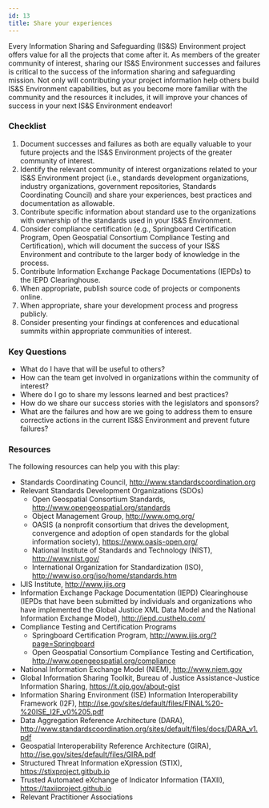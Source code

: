 ```yaml
---
id: 13
title: Share your experiences
---
```


Every Information Sharing and Safeguarding (IS&S) Environment project offers value for all the projects that come after it. As members of the greater community of interest, sharing our IS&S Environment successes and failures is critical to the success of the information sharing and safeguarding mission. Not only will contributing your project information help others build IS&S Environment capabilities, but as you become more familiar with the community and the resources it includes, it will improve your chances of success in your next IS&S Environment endeavor!

### Checklist
1. Document successes and failures as both are equally valuable to your future projects and the IS&S Environment projects of the greater community of interest.
2. Identify the relevant community of interest organizations related to your IS&S Environment project (i.e., standards development organizations, industry organizations, government repositories, Standards Coordinating Council) and share your experiences, best practices and documentation as allowable.
3. Contribute specific information about standard use to the organizations with ownership of the standards used in your IS&S Environment.
4. Consider compliance certification (e.g., Springboard Certification Program, Open Geospatial Consortium Compliance Testing and Certification), which will document the success of your IS&S Environment and contribute to the larger body of knowledge in the process.
5. Contribute Information Exchange Package Documentations (IEPDs) to the IEPD Clearinghouse.
6. When appropriate, publish source code of projects or components online.
7. When appropriate, share your development process and progress publicly.
8. Consider presenting your findings at conferences and educational summits within appropriate communities of interest.

### Key Questions
- What do I have that will be useful to others?
- How can the team get involved in organizations within the community of interest?
- Where do I go to share my lessons learned and best practices?
- How do we share our success stories with the legislators and sponsors?
- What are the failures and how are we going to address them to ensure corrective actions in the current IS&S Environment and prevent future failures?

### Resources
The following resources can help you with this play:
- Standards Coordinating Council, http://www.standardscoordination.org
- Relevant Standards Development Organizations (SDOs)
    * Open Geospatial Consortium Standards, http://www.opengeospatial.org/standards
    * Object Management Group, http://www.omg.org/
    * OASIS (a nonprofit consortium that drives the development, convergence and adoption of open standards for the global information society), https://www.oasis-open.org/
    * National Institute of Standards and Technology (NIST), http://www.nist.gov/
    * International Organization for Standardization (ISO), http://www.iso.org/iso/home/standards.htm
- IJIS Institute, http://www.ijis.org
- Information Exchange Package Documentation (IEPD) Clearinghouse (IEPDs that have been submitted by individuals and organizations who have implemented the Global Justice XML Data Model and the National Information Exchange Model), http://iepd.custhelp.com/
- Compliance Testing and Certification Programs
    * Springboard Certification Program, http://www.ijis.org/?page=Springboard
    * Open Geospatial Consortium Compliance Testing and Certification, http://www.opengeospatial.org/compliance
- National Information Exchange Model (NIEM), http://www.niem.gov
- Global Information Sharing Toolkit, Bureau of Justice Assistance-Justice Information Sharing, https://it.ojp.gov/about-gist
- Information Sharing Environment (ISE) Information Interoperability Framework (I2F), http://ise.gov/sites/default/files/FINAL%20-%20ISE_I2F_v0%205.pdf
- Data Aggregation Reference Architecture (DARA), http://www.standardscoordination.org/sites/default/files/docs/DARA_v1.pdf
- Geospatial Interoperability Reference Architecture (GIRA), http://ise.gov/sites/default/files/GIRA.pdf
- Structured Threat Information eXpression (STIX), https://stixproject.gitbub.io
- Trusted Automated eXchange of Indicator Information (TAXII), https://taxiiproject.github.io
- Relevant Practitioner Associations
